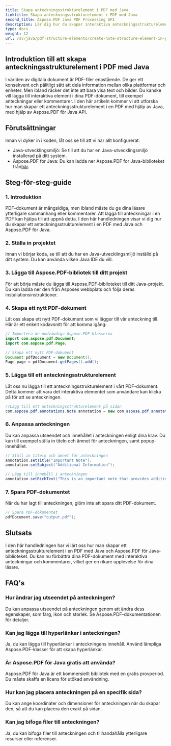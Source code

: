 ```yaml
---
title: Skapa anteckningsstrukturelement i PDF med Java
linktitle: Skapa anteckningsstrukturelement i PDF med Java
second_title: Aspose.PDF Java PDF Processing API
description: Lär dig hur du skapar interaktiva anteckningsstrukturelement i PDF-filer med Java med Aspose.PDF för Java. Förbättra dina dokument med informativa anteckningar.
type: docs
weight: 12
url: /sv/java/pdf-structure-elements/create-note-structure-element-in-pdf-using-java/
---
```


## Introduktion till att skapa anteckningsstrukturelement i PDF med Java

I världen av digitala dokument är PDF-filer enastående. De ger ett konsekvent och pålitligt sätt att dela information mellan olika plattformar och enheter. Men ibland räcker det inte att bara visa text och bilder. Du kanske vill lägga till interaktiva element i dina PDF-dokument, till exempel anteckningar eller kommentarer. I den här artikeln kommer vi att utforska hur man skapar ett anteckningsstrukturelement i en PDF med hjälp av Java, med hjälp av Aspose.PDF för Java API.

## Förutsättningar

Innan vi dyker in i koden, låt oss se till att vi har allt konfigurerat:

- Java-utvecklingsmiljö: Se till att du har en Java-utvecklingsmiljö installerad på ditt system.
-  Aspose.PDF for Java: Du kan ladda ner Aspose.PDF for Java-biblioteket från[här](https://releases.aspose.com/pdf/java/).

## Steg-för-steg-guide

### 1. Introduktion

PDF-dokument är mångsidiga, men ibland måste du ge dina läsare ytterligare sammanhang eller kommentarer. Att lägga till anteckningar i en PDF kan hjälpa till att uppnå detta. I den här handledningen visar vi dig hur du skapar ett anteckningsstrukturelement i en PDF med Java och Aspose.PDF för Java.

### 2. Ställa in projektet

Innan vi börjar koda, se till att du har en Java-utvecklingsmiljö inställd på ditt system. Du kan använda vilken Java IDE du vill.

### 3. Lägga till Aspose.PDF-bibliotek till ditt projekt

För att börja måste du lägga till Aspose.PDF-biblioteket till ditt Java-projekt. Du kan ladda ner den från Asposes webbplats och följa deras installationsinstruktioner.

### 4. Skapa ett nytt PDF-dokument

Låt oss skapa ett nytt PDF-dokument som vi lägger till vår anteckning till. Här är ett enkelt kodavsnitt för att komma igång:

```java
// Importera de nödvändiga Aspose.PDF-klasserna
import com.aspose.pdf.Document;
import com.aspose.pdf.Page;

// Skapa ett nytt PDF-dokument
Document pdfDocument = new Document();
Page page = pdfDocument.getPages().add();
```

### 5. Lägga till ett anteckningsstrukturelement

Låt oss nu lägga till ett anteckningsstrukturelement i vårt PDF-dokument. Detta kommer att vara det interaktiva elementet som användare kan klicka på för att se anteckningen.

```java
//Lägg till ett anteckningsstrukturelement på sidan
com.aspose.pdf.annotations.Note annotation = new com.aspose.pdf.annotations.Note(page, new com.aspose.pdf.Rectangle(100, 100, 200, 200));
```

### 6. Anpassa anteckningen

Du kan anpassa utseendet och innehållet i anteckningen enligt dina krav. Du kan till exempel ställa in titeln och ämnet för anteckningen, samt popup-innehållet.

```java
// Ställ in titeln och ämnet för anteckningen
annotation.setTitle("Important Note");
annotation.setSubject("Additional Information");

// Lägg till innehåll i anteckningen
annotation.setRichText("This is an important note that provides additional information.");
```

### 7. Spara PDF-dokumentet

När du har lagt till anteckningen, glöm inte att spara ditt PDF-dokument.

```java
// Spara PDF-dokumentet
pdfDocument.save("output.pdf");
```

## Slutsats

I den här handledningen har vi lärt oss hur man skapar ett anteckningsstrukturelement i en PDF med Java och Aspose.PDF för Java-biblioteket. Du kan nu förbättra dina PDF-dokument med interaktiva anteckningar och kommentarer, vilket ger en rikare upplevelse för dina läsare.

## FAQ's

### Hur ändrar jag utseendet på anteckningen?

Du kan anpassa utseendet på anteckningen genom att ändra dess egenskaper, som färg, ikon och storlek. Se Aspose.PDF-dokumentationen för detaljer.

### Kan jag lägga till hyperlänkar i anteckningen?

Ja, du kan lägga till hyperlänkar i anteckningens innehåll. Använd lämpliga Aspose.PDF-klasser för att skapa hyperlänkar.

### Är Aspose.PDF för Java gratis att använda?

Aspose.PDF för Java är ett kommersiellt bibliotek med en gratis provperiod. Du måste skaffa en licens för utökad användning.

### Hur kan jag placera anteckningen på en specifik sida?

Du kan ange koordinater och dimensioner för anteckningen när du skapar den, så att du kan placera den exakt på sidan.

### Kan jag bifoga filer till anteckningen?

Ja, du kan bifoga filer till anteckningen och tillhandahålla ytterligare resurser eller referenser.